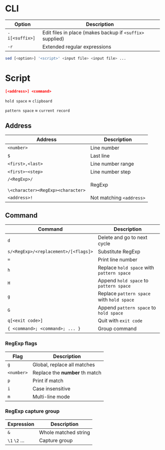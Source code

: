 # CLI

| Option | Description |
| - | - |
| `-i[<suffix>]` | Edit files in place (makes backup if `<suffix>` supplied) |
| `-r` | Extended regular expressions |

```bash
sed [<option>] '<script>' <input file> <input file> ...
```

# Script

```sed
[<address>] <command>
```

`hold space` ≈ `clipboard`

`pattern space` ≈ `current record`

## Address

| Address | Description |
| - | - |
| `<number>` | Line number |
| `$` | Last line |
| `<first>,<last>` | Line number range |
| `<first>~<step>` | Line number step |
| `/<RegExp>/` <br/><br/> `\<character><RegExp><character>` | RegExp |
| `<address>!` | Not matching `<address>` |

## Command

| Command | Description |
| - | - |
| `d` | Delete and go to next cycle |
| `s/<RegExp>/<replacement>/[<flags]>` | Substitute RegExp |
| `=` | Print line number |
| `h` | Replace `hold space` with `pattern space` |
| `H` | Append `hold space` to `pattern space` |
| `g` | Replace `pattern space` with `hold space` |
| `G` | Append `pattern space` to `hold space` |
| `q[<exit code>]` | Quit with `exit code` |
| `{ <command>; <command>; ... }` | Group command |

### RegExp flags

| Flag | Description |
| - | - |
| `g` | Global, replace all matches |
| `<number>` | Replace the **number** th match |
| `p` | Print if match |
| `i` | Case insensitive |
| `m` | Multi-line mode |

### RegExp capture group

| Expression | Description |
| - | - |
| `&` | Whole matched string |
| `\1` `\2` ... | Capture group |
